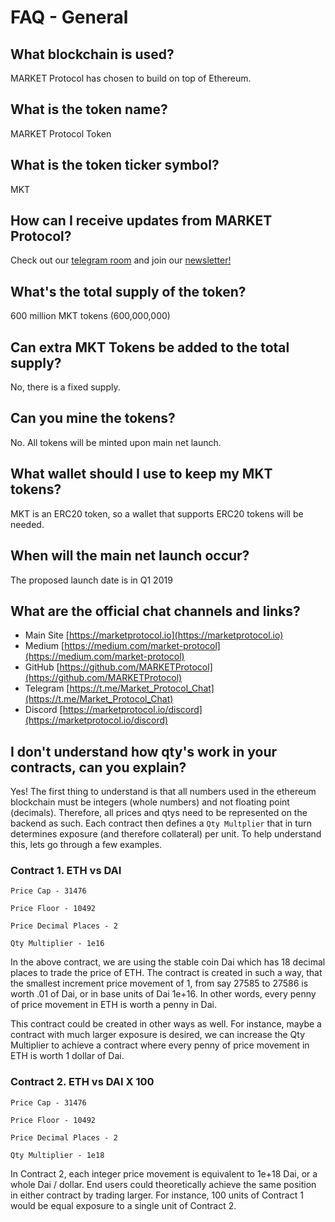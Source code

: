 # FAQ - General

## What blockchain is used?
MARKET Protocol has chosen to build on top of Ethereum.
## What is the token name?
MARKET Protocol Token
## What is the token ticker symbol?
MKT
## How can I receive updates from MARKET Protocol?
Check out our [telegram room](https://marketprotocol.io/telegram) and join our [newsletter!](https://marketprotocol.io/subscribe) 
## What's the total supply of the token?
600 million MKT tokens (600,000,000) 
## Can extra MKT Tokens be added to the total supply?
No, there is a fixed supply.
## Can you mine the tokens?	
No.  All tokens will be minted upon main net launch.
## What wallet should I use to keep my MKT tokens?
MKT is an ERC20 token, so a wallet that supports ERC20 tokens will be needed.
## When will the main net launch occur?
The proposed launch date is in Q1 2019 
## What are the official chat channels and links?
* Main Site [https://marketprotocol.io](https://marketprotocol.io)
* Medium [https://medium.com/market-protocol](https://medium.com/market-protocol)
* GitHub [https://github.com/MARKETProtocol](https://github.com/MARKETProtocol)
* Telegram [https://t.me/Market_Protocol_Chat](https://t.me/Market_Protocol_Chat)
* Discord [https://marketprotocol.io/discord](https://marketprotocol.io/discord)

## I don't understand how qty's work in your contracts, can you explain?
Yes! The first thing to understand is that all numbers used in the ethereum blockchain must be integers (whole numbers)
and not floating point (decimals).  Therefore, all prices and qtys need to be represented on the backend as such.  Each
contract then defines a `Qty Multplier` that in turn determines exposure (and therefore collateral) per unit.  To help
understand this, lets go through a few examples.    


### Contract 1.  ETH vs DAI

`Price Cap - 31476` 

`Price Floor - 10492`
 
`Price Decimal Places - 2`
 
`Qty Multiplier - 1e16` 

In the above contract, we are using the stable coin Dai which has 18 decimal places to trade the price of ETH. 
The contract is created in such a way, that the smallest increment price movement of 1, from say 27585 to 27586 is worth
.01 of Dai, or in base units of Dai 1e+16.  In other words, every penny of price movement in ETH is worth a penny
in Dai.

This contract could be created in other ways as well.  For instance, maybe a contract with much larger exposure is
desired, we can increase the Qty Multiplier to achieve a contract where every penny of price movement in ETH is worth
1 dollar of Dai.    

### Contract 2.  ETH vs DAI X 100

`Price Cap - 31476`

`Price Floor - 10492`

`Price Decimal Places - 2`

`Qty Multiplier - 1e18`

In Contract 2, each integer price movement is equivalent to 1e+18 Dai, or a whole Dai / dollar.  End users could theoretically
achieve the same position in either contract by trading larger.  For instance, 100 units of Contract 1 would be equal exposure
to a single unit of Contract 2.   


